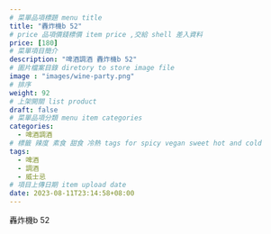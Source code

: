 ```yaml
---
# 菜單品項標題 menu title 
title: "轟炸機b 52"
# price 品項價錢標價 item price ,交給 shell 差入資料
price: [180] 
# 菜單項目簡介 
description: "啤酒調酒 轟炸機b 52"
# 圖片檔案目錄 diretory to store image file
image : "images/wine-party.png"
# 排序
weight: 92 
# 上架開關 list product 
draft: false
# 菜單品項分類 menu item categories 
categories:
  - 啤酒調酒 
# 標籤 辣度 素食 甜食 冷熱 tags for spicy vegan sweet hot and cold 
tags:
  - 啤酒
  - 調酒 
  - 威士忌
# 項目上傳日期 item upload date 
date: 2023-08-11T23:14:58+08:00
---
```


 轟炸機b 52
